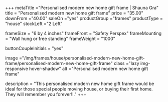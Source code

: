 +++
metaTitle ="Personalised modern new home gift frame | Shauna Gra"
title = "Personalised modern new home gift frame"
price = "35.00"
downFrom ="40.00"
saleOn ="yes"
productGroup ="frames"
productType = "house"
stockLeft ="2 Left"

frameSize = "6 by 4 inches"
frameFront = "Safety Perspex"
frameMounting = "Wall hung or free standing"
frameWeight = "1000"

buttonCoupleInitials = "yes"

image ="/img/frames/house/personalised-modern-new-home-gift-frame/personalised-modern-new-home-gift-frame"
class ="lazy img-responsive hover-shadow"
alt ="Personalised modern new home gift frame"

description = "This personalised modern new home gift frame would be ideal for those special people moving house, or buying their first home. They will remember you forever!!."
+++
